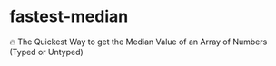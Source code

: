 # fastest-median
🔥 The Quickest Way to get the Median Value of an Array of Numbers (Typed or Untyped)
